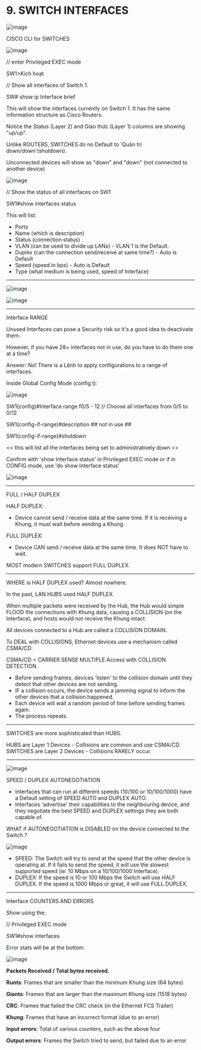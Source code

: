 # 9. SWITCH INTERFACES

![image](https://github.com/psaumur/CCNA/assets/106411237/5d0d80dc-74d1-4656-841c-fcaa2b89c760)


CISCO CLI for SWITCHES

![image](https://github.com/psaumur/CCNA/assets/106411237/e3947ef5-9100-426f-8d62-fd4ce5224351)


// enter Privileged EXEC mode

SW1>Kích hoạt

// Show all interfaces of Switch 1.

SW# show ip Interface brief

This will show the interfaces currently on Switch 1. It has the same information structure as Cisco Routers.

Notice the Status (Layer 2) and Giao thức (Layer 1) columns are showing "up/up".

Unlike ROUTERS, SWITCHES do no Default to 'Quản trị down/down'(shutdown).

Unconnected devices will show as "down" and "down" (not connected to another device)

![image](https://github.com/psaumur/CCNA/assets/106411237/e0fdc339-21d9-4313-b7d8-78303a7ba1ea)


// Show the status of all interfaces on SW1

SW1#show interfaces status

This will list:

- Ports
- Name (which is description)
- Status (connection status)
- VLAN (can be used to divide up LANs) - VLAN 1 is the Default.
- Duplex (can the connection send/receive at same time?) - Auto is Default
- Speed (speed in bps) - Auto is Default
- Type (what medium is being used, speed of Interface)

---

![image](https://github.com/psaumur/CCNA/assets/106411237/12a33be7-795f-467a-87a4-42c5b218960b)


![image](https://github.com/psaumur/CCNA/assets/106411237/7b5953f7-77d3-4826-8efc-072498a7f9c0)


---

Interface RANGE

Unused Interfaces can pose a Security risk so it's a good idea to deactivate them.

However, if you have 28+ interfaces not in use, do you have to do them one at a time?

Answer: No! There is a Lệnh to apply configurations to a range of interfaces.

Inside Global Config Mode (config t):

![image](https://github.com/psaumur/CCNA/assets/106411237/06e2e267-1e07-48a1-8c8c-8edbd5bd48ae)


SW1(config)#Interface range f0/5 - 12   // Choose all interfaces from 0/5 to 0/12

SW1(config-if-range)#description ## not in use ##

SW1(config-if-range)#shutdown

<< this will list all the interfaces being set to administratively down >>

Confirm with 'show Interface status' in Privileged EXEC mode or if in CONFIG mode, use 'do show Interface status'

![image](https://github.com/psaumur/CCNA/assets/106411237/8d1d49d3-e000-4570-ab7e-b994b959ebd5)

---

FULL / HALF DUPLEX

HALF DUPLEX:

- Device cannot send / receive data at the same time. If it is receiving a Khung, it must wait before sending a Khung.

FULL DUPLEX:

- Device CAN send / receive data at the same time. It does NOT have to wait.

MOST modern SWITCHES support FULL DUPLEX.

---

WHERE is HALF DUPLEX used? Almost nowhere.

In the past, LAN HUBS used HALF DUPLEX.

When multiple packets were received by the Hub, the Hub would simple FLOOD the connections with Khung data, causing a COLLISION (on the Interface), and hosts would not receive the Khung  intact.

All devices connected to a Hub are called a COLLISION DOMAIN.

To DEAL with COLLISIONS, Ethernet devices use a mechanism called CSMA/CD.

CSMA/CD = CARRIER SENSE MULTIPLE Access with COLLISION DETECTION.

- Before sending frames, devices 'listen' to the collision domain until they detect that other devices are not sending.
- IF a collision occurs, the device sends a jamming signal to inform the other devices that a collision happened.
- Each device will wait a random period of time before sending frames again.
- The process repeats.

---

SWITCHES are more sophisticated than HUBS.

HUBS are Layer 1 Devices - Collisions are common and use CSMA/CD.
SWITCHES are Layer 2 Devices - Collisions RARELY occur.

---

![image](https://github.com/psaumur/CCNA/assets/106411237/feff3816-1449-4282-bc44-71575333a1e0)


SPEED / DUPLEX AUTONEGOTIATION

- Interfaces that can run at different speeds (10/100 or 10/100/1000) have a Default setting of SPEED AUTO and DUPLEX AUTO.
- Interfaces 'advertise' their capabilities to the neighbouring device, and they negotiate the best SPEED and DUPLEX settings they are both capable of.

WHAT if AUTONEGOTIATION is DISABLED on the device connected to the Switch ?

![image](https://github.com/psaumur/CCNA/assets/106411237/30519cf7-0a79-4996-a8d8-dfac689f4005)


- SPEED: The Switch will try to send at the speed that the other device is operating at.
If it fails to send the speed, it will use the slowest supported speed (ie: 10 Mbps on a 10/100/1000 Interface).
- DUPLEX: If the speed is 10 or 100 Mbps the Switch will use HALF DUPLEX.
If the speed is 1000 Mbps or great, it will use FULL DUPLEX.

---

Interface COUNTERS AND ERRORS

Show using the:

// Privileged EXEC mode

SW1#show interfaces <Interface name>

Error stats will be at the bottom.

![image](https://github.com/psaumur/CCNA/assets/106411237/20d6affd-6014-427d-9ad9-c638ace358f8)


**Packets Received / Total bytes received.**

**Runts**: Frames that are smaller than the minimum Khung size (64 bytes)

**Giants**: Frames that are larger than the maximum Khung size (1518 bytes)

**CRC**: Frames that failed the CRC check (in the Ethernet FCS Trailer)

**Khung**: Frames that have an incorrect format (due to an error)

**Input errors**: Total of various counters, such as the above four

**Output errors**: Frames the Switch tried to send, but failed due to an error
